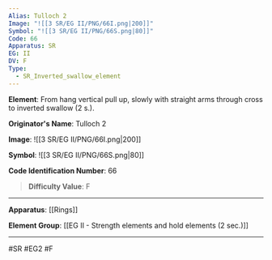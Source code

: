 ```yaml
---
Alias: Tulloch 2
Image: "![[3 SR/EG II/PNG/66I.png|200]]"
Symbol: "![[3 SR/EG II/PNG/66S.png|80]]"
Code: 66
Apparatus: SR
EG: II
DV: F
Type:
  - SR_Inverted_swallow_element
---
```

**Element**: From hang vertical pull up, slowly with straight arms through cross to inverted swallow (2 s.).

**Originator's Name**: Tulloch 2

**Image**:
![[3 SR/EG II/PNG/66I.png|200]]

**Symbol**:
![[3 SR/EG II/PNG/66S.png|80]]

**Code Identification Number**: 66

>**Difficulty Value**: F

___
**Apparatus**: [[Rings]]

**Element Group**: [[EG II - Strength elements and hold elements (2 sec.)]]
___
#SR #EG2 #F
